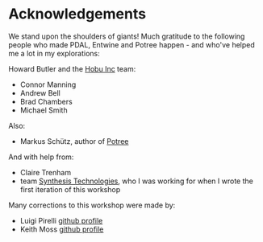 # Acknowledgements

We stand upon  the shoulders of giants! Much gratitude to the following people who made PDAL, Entwine and Potree happen - and who've helped me a lot in my explorations:

Howard Butler and the [Hobu Inc](http://hobu.inc) team:
- Connor Manning
- Andrew Bell
- Brad Chambers
- Michael Smith

Also:
- Markus Schütz, author of [Potree](http://potree.org)

And with help from:
- Claire Trenham
- team [Synthesis Technologies](http://synth.earth), who I was working for when I wrote the first iteration of this workshop

Many corrections to this workshop were made by:
- Luigi Pirelli [github profile](https://github.com/luipir)
- Keith Moss [github profile](https://github.com/keithamoss)
